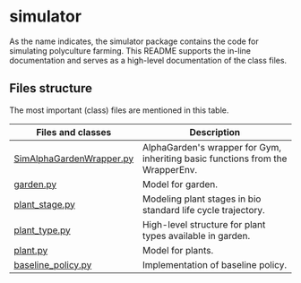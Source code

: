 # simulator

As the name indicates, the simulator package contains the code for simulating polyculture farming. This README 
supports the in-line documentation and serves as a high-level documentation of the class files.

## Files structure

The most important (class) files are mentioned in this table.

| **Files and classes**                                                                        | **Description**               |
| ------------------------------------------------------------------------------------- |-----------------------------|
| [SimAlphaGardenWrapper.py](AlphaGarden/Simulator/simulator/SimAlphaGardenWrapper.py)  |AlphaGarden's wrapper for Gym, inheriting basic functions from the WrapperEnv.|
| [garden.py](AlphaGarden/Simulator/simulator/garden.py)                                |Model for garden. |
| [plant_stage.py](AlphaGarden/Simulator/simulator/plant_stage.py)                      |Modeling plant stages in bio standard life cycle trajectory.|
| [plant_type.py](AlphaGarden/Simulator/simulator/plant_type.py)                        |High-level structure for plant types available in garden.|
| [plant.py](AlphaGarden/Simulator/simulator/plant.py)                                  |Model for plants. |
| [baseline_policy.py](AlphaGarden/Simulator/simulator/baselines/baseline_policy.py)    |Implementation of baseline policy.|